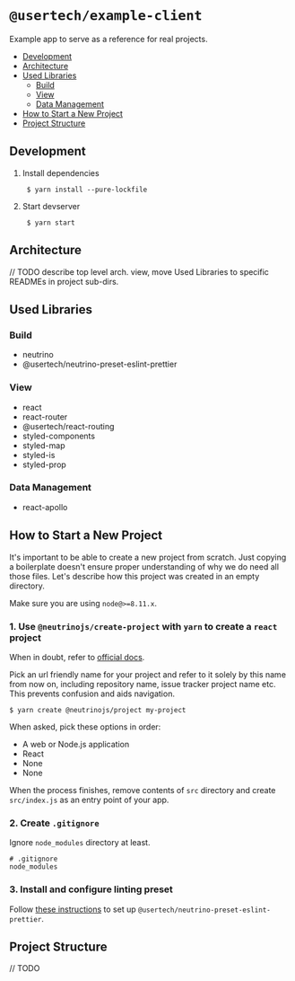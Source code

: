 # `@usertech/example-client`

Example app to serve as a reference for real projects.

- [Development](#development)
- [Architecture](#architecture)
- [Used Libraries](#used-libraries)
    - [Build](#build)
    - [View](#view)
    - [Data Management](#data-management)
- [How to Start a New Project](#how-to-start-a-new-project)
- [Project Structure](#project-structure)

## Development

1. Install dependencies

        $ yarn install --pure-lockfile

2. Start devserver

        $ yarn start

## Architecture

// TODO describe top level arch. view, move Used Libraries to
specific READMEs in project sub-dirs.

## Used Libraries

### Build

- neutrino
- @usertech/neutrino-preset-eslint-prettier

### View

- react
- react-router
- @usertech/react-routing
- styled-components
- styled-map
- styled-is
- styled-prop

### Data Management

- react-apollo

## How to Start a New Project

It's important to be able to create a new project from scratch.
Just copying a boilerplate doesn't ensure proper understanding
of why we do need all those files. Let's describe how this
project was created in an empty directory.

Make sure you are using `node@>=8.11.x`.

### 1. Use `@neutrinojs/create-project` with `yarn` to create a `react` project

When in doubt, refer to [official docs](https://neutrinojs.org/installation/create-new-project.html).

Pick an url friendly name for your project and refer to
it solely by this name from now on, including repository name,
issue tracker project name etc.
This prevents confusion and aids navigation.

    $ yarn create @neutrinojs/project my-project

When asked, pick these options in order:

- A web or Node.js application
- React
- None
- None

When the process finishes, remove contents of `src` directory
and create `src/index.js` as an entry point of your app.

### 2. Create `.gitignore`

Ignore `node_modules` directory at least.

    # .gitignore
    node_modules

### 3. Install and configure linting preset

Follow [these instructions](https://github.com/usertech/neutrino-preset-eslint-prettier)
to set up `@usertech/neutrino-preset-eslint-prettier`.

## Project Structure

// TODO
